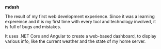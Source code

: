 **mdash**

The result of my first web development experience. Since it was a learning expereince and it is my first time with every tool and technology involved, it is full of bugs and mistakes.

It uses .NET Core and Angular to create a web-based dashboard, to display various info, like the current weather and the state of my home server.
